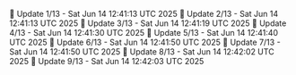 📌 Update 1/13 - Sat Jun 14 12:41:13 UTC 2025
📌 Update 2/13 - Sat Jun 14 12:41:13 UTC 2025
📌 Update 3/13 - Sat Jun 14 12:41:19 UTC 2025
📌 Update 4/13 - Sat Jun 14 12:41:30 UTC 2025
📌 Update 5/13 - Sat Jun 14 12:41:40 UTC 2025
📌 Update 6/13 - Sat Jun 14 12:41:50 UTC 2025
📌 Update 7/13 - Sat Jun 14 12:41:50 UTC 2025
📌 Update 8/13 - Sat Jun 14 12:42:02 UTC 2025
📌 Update 9/13 - Sat Jun 14 12:42:03 UTC 2025
